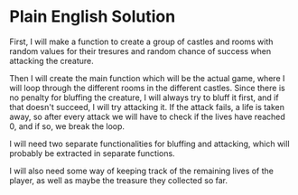 # Plain English Solution

First, I will make a function to create a group of castles and rooms with random values for their tresures and random chance of success when attacking the creature.

Then I will create the main function which will be the actual game, where I will loop through the different rooms in the different castles. Since there is no penalty for bluffing the creature, I will always try to bluff it first, and if that doesn't succeed, I will try attacking it. If the attack fails, a life is taken away, so after every attack we will have to check if the lives have reached 0, and if so, we break the loop.

I will need two separate functionalities for bluffing and attacking, which will probably be extracted in separate functions.

I will also need some way of keeping track of the remaining lives of the player, as well as maybe the treasure they collected so far.

